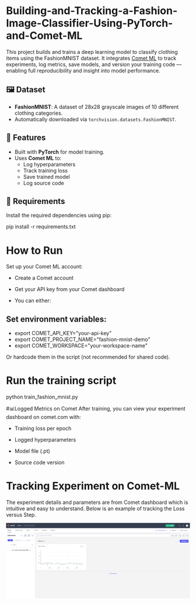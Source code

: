 # Building-and-Tracking-a-Fashion-Image-Classifier-Using-PyTorch-and-Comet-ML


This project builds and trains a deep learning model to classify clothing items using the FashionMNIST dataset. It integrates [Comet ML](https://www.comet.com/) to track experiments, log metrics, save models, and version your training code — enabling full reproducibility and insight into model performance.


## 🖼️ Dataset

- **FashionMNIST**: A dataset of 28x28 grayscale images of 10 different clothing categories.
- Automatically downloaded via `torchvision.datasets.FashionMNIST`.



## 🚀 Features

- Built with **PyTorch** for model training.
- Uses **Comet ML** to:
  - Log hyperparameters
  - Track training loss
  - Save trained model
  - Log source code


## 🔧 Requirements

Install the required dependencies using pip:


pip install -r requirements.txt


# How to Run
Set up your Comet ML account:

- Create a Comet account

- Get your API key from your Comet dashboard

- You can either:

## Set environment variables:

- export COMET_API_KEY="your-api-key"
- export COMET_PROJECT_NAME="fashion-mnist-demo"
- export COMET_WORKSPACE="your-workspace-name"

Or hardcode them in the script (not recommended for shared code).

# Run the training script

python train_fashion_mnist.py

#📊Logged Metrics on Comet
After training, you can view your experiment dashboard on comet.com with:

- Training loss per epoch

- Logged hyperparameters

- Model file (.pt)

- Source code version


# Tracking Experiment on Comet-ML

The experiment details and parameters are from Comet dashboard which is intuitive and easy to understand.
Below is an example of tracking the Loss versus Step.

![Description of Image](pix1.png)
